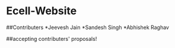 # Ecell-Website



##Contributers 
*Jeevesh Jain
*Sandesh Singh
*Abhishek Raghav


##accepting contributers' proposals!
